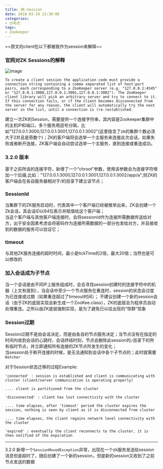 ```yaml
---
title: ZK-Session
date: 2018-03-29 23:30:09
categories:
- 分布式
tags:
- Zookeeper
---  
```


==原文的client在以下都被我作为session来解释==

### 官网对ZK Sessions的解释  
![image](http://ww2.sinaimg.cn/large/0060lm7Tly1fpumw0kmz9j311t0ehwgc.jpg
)  

```text
To create a client session the application code must provide a connection string containing a comma separated list of host:port pairs, each corresponding to a ZooKeeper server (e.g. "127.0.0.1:4545" or "127.0.0.1:3000,127.0.0.1:3001,127.0.0.1:3002"). The ZooKeeper client library will pick an arbitrary server and try to connect to it. If this connection fails, or if the client becomes disconnected from the server for any reason, the client will automatically try the next server in the list, until a connection is (re-)established.
```
建立一次ZK的Session，需要提供一个连接字符串，其内容是Zookeeper集群中的主机IP和端口，多个服务用逗号分隔，比如"127.0.0.1:3000,127.0.0.1:3001,127.0.0.1:3002"(这里隐含了zk的集群个数必须大于2并且是奇数个)；ZK的客户端将会选举一个主服务来连接此次会话，如果失败或者断开连接，ZK客户端会自动尝试选举一个主服务，直到连接或重连成功。  

### 3.2.0 版本  
基于之前所说的连接字符，新增了一个“chroot”参数，使用该参数会为连接字符增加一个后缀,比如："127.0.0.1:3000,127.0.0.1:3001,127.0.0.1:3002/app/a";则ZK的客户端会在各自服务器相对于/的目录下建立该节点；  

### SessionId  
当集群下的ZK服务启动时，代表其中一个客户端已经被推举出来，ZK会创建一个Zk会话，其会话ID以64位表示并赋值给这个客户端；  
当这个客户端与其他客户端连接时，会将sessionId作为连接所需数据传送给对方，出于安全因素考虑会将密码作为连接所需数据的一部分也发给对方，并且接收到的数据的服务可以验证它；  

### timeout  
与其他ZK服务连接的超时时间，最小是tickTime的2倍，最大20倍；当然也是可以修改的  

### 加入会话成为子节点
当一个会话是由不同IP上服务组成时，会去寻找session创建时的连接字符中的机器（上文有提到），当会话中至少一个节点服务在重连时，session的状态会过度为已连接或过期（如果重连超过了timeout时间）； 不建议创建一个新的session会话（由于ZK的底层实现会新生成一个ZooKee.class），ZK的底层会为程序员自动处理重连。之所以由ZK底层强制实现，是为了避免已以往出现的“惊群”现象

### Session过期  
Session过期不是由会话决定，而是由各自的节点服务决定；当节点没有在指定的时间内收到会话的心跳时，会话终结时刻，节点会删除此session的`/`目录下的所有临时节点，并立即通知所有连接的ZK节点所发生的变化；  
当session处于断开连接的时候，是无法通知到会话中各个子节点的；此时就需要`Watcher`  

对于Session状态迁移的过程Example:  
```
'connected' : session is established and client is communicating with cluster (client/server communication is operating properly)

.... client is partitioned from the cluster

'disconnected' : client has lost connectivity with the cluster

.... time elapses, after 'timeout' period the cluster expires the session, nothing is seen by client as it is disconnected from cluster

.... time elapses, the client regains network level connectivity with the cluster

'expired' : eventually the client reconnects to the cluster, it is then notified of the expiration
```

---
3.2.0 新增一个`SessionMovedException`异常，出现在一个zk服务发送给session消息但是超时了，随后创建了一个新的session，但是新的session又收到了之前节点发送的数据  

